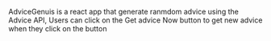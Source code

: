 AdviceGenuis is a react app that generate ranmdom advice using the Advice API, Users can click on the Get advice Now button to get new advice when they click on the button
